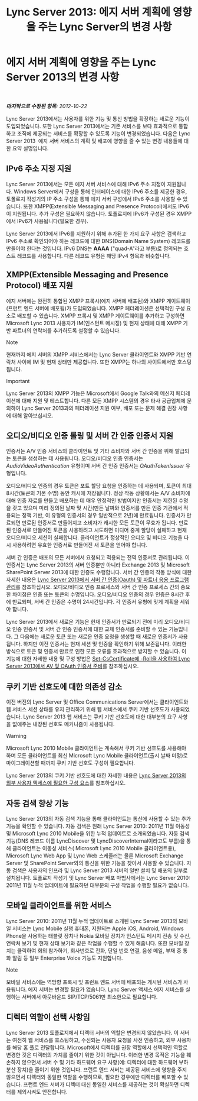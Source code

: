 ﻿---
title: 'Lync Server 2013: 에지 서버 계획에 영향을 주는 Lync Server의 변경 사항'
TOCTitle: 에지 서버 계획에 영향을 주는 Lync Server 2013의 변경 사항
ms:assetid: 66305160-c9b8-4bc4-9f24-8ee8d9a294f7
ms:mtpsurl: https://technet.microsoft.com/ko-kr/library/JJ204965(v=OCS.15)
ms:contentKeyID: 49303866
ms.date: 08/24/2015
mtps_version: v=OCS.15
ms.translationtype: HT
---

# 에지 서버 계획에 영향을 주는 Lync Server 2013의 변경 사항

 

_**마지막으로 수정된 항목:** 2012-10-22_

Lync Server 2013에서는 사용자를 위한 기능 및 통신 방법을 확장하는 새로운 기능이 도입되었습니다. 또한 Lync Server 2013에서는 기존 서비스를 보다 효과적으로 통합하고 조직에 제공되는 서비스를 확장할 수 있도록 기능이 변경되었습니다. 다음은 Lync Server 2013  에지 서버 서비스의 계획 및 배포에 영향을 줄 수 있는 변경 내용들에 대한 요약 설명입니다.

## IPv6 주소 지정 지원

Lync Server 2013에서는 모든 에지 서버 서비스에 대해 IPv6 주소 지정이 지원됩니다. Windows Server에서 구성을 통해 인터페이스에 대한 IPv6 주소를 제공한 경우, 토폴로지 작성기의 IP 주소 구성을 통해 에지 서버 구성에서 IPv6 주소를 사용할 수 있습니다. 또한 XMPP(Extensible Messaging and Presence Protocol)에서도 IPv6이 지원됩니다. 추가 구성은 필요하지 않습니다. 토폴로지에 IPv6가 구성된 경우 XMPP에서 IPv6가 사용됩니다(필요한 경우).

Lync Server 2013에서 IPv6를 지원하기 위해 추가된 한 가지 요구 사항은 검색하고 IPv6 주소로 확인되어야 하는 레코드에 대한 DNS(Domain Name System) 레코드를 만들어야 한다는 것입니다. IPv6 DNS는 **AAAA** ("quad-A"라고 부름)로 정의되는 호스트 레코드를 사용합니다. 다른 레코드 유형은 해당 IPv4 항목과 비슷합니다.

## XMPP(Extensible Messaging and Presence Protocol) 배포 지원

에지 서버에는 완전히 통합된 XMPP 프록시(에지 서버에 배포됨)와 XMPP 게이트웨이(프런트 엔드 서버에 배포됨)가 도입되었습니다. XMPP 페더레이션은 선택적인 구성 요소로 배포할 수 있습니다. XMPP 프록시 및 XMPP 게이트웨이를 추가하고 구성하면 Microsoft Lync 2013 사용자가 IM(인스턴트 메시징) 및 현재 상태에 대해 XMPP 기반 파트너의 연락처를 추가하도록 설정할 수 있습니다.


> [!NOTE]
> 현재까지 에지 서버의 XMPP 서비스에서는 Lync Server 클라이언트와 XMPP 기반 연락처 사이에 IM 및 현재 상태만 제공합니다. 또한 XMPP는 하나의 사이트에서만 호스팅됩니다.




> [!IMPORTANT]
> Lync Server 2013의 XMPP 기능은 Microsoft에서 Google Talk와의 메신저 페더레이션에 대해 지원 및 테스트합니다. 다른 모든 XMPP 시스템의 경우 타사 공급업체에 문의하여 Lync Server 2013과의 페더레이션 지원 여부, 배포 또는 문제 해결 권장 사항에 대해 알아보십시오.



## 오디오/비디오 인증 롤링 및 서버 간 인증 인증서 지원

인증서는 A/V 인증 서비스의 클라이언트 및 기타 소비자와 서버 간 인증을 위해 발급되는 토큰을 생성하는 데 사용됩니다. 오디오/비디오 인증 인증서는 *AudioVideoAuthentication* 유형이며 서버 간 인증 인증서는 *OAuthTokenIssuer* 유형입니다.

오디오/비디오 인증의 경우 토큰은 포트 할당 요청을 인증하는 데 사용되며, 토큰이 최대 8시간(토큰의 기본 수명) 동안 캐시에 저장됩니다. 정상 작동 상황에서는 A/V 소비자에 대해 인증 자료를 만들고 배포하는 데 매우 안정적인 방법이지만 인증서는 제한된 수명을 갖고 있으며 미리 정의된 날짜 및 시간(만든 날짜와 인증서를 만든 인증 기관에서 적용되는 정책 기반, 이 유형의 인증서의 경우 일반적으로 2년)에 만료됩니다. 인증서가 만료되면 만료된 인증서로 만들어지고 소비자가 캐시한 모든 토큰이 무효가 됩니다. 만료된 인증서로 만들어진 토큰을 사용하려고 시도하면 미디어 중계 할당이 실패하고 현재 오디오/비디오 세션이 실패합니다. 클라이언트가 정상적인 오디오 및 비디오 기능을 다시 사용하려면 유효한 인증서로 만들어진 새 토큰을 얻어야 합니다.

서버 간 인증은 배포의 모든 서버에서 요청되고 적용되는 전역 인증서로 관리됩니다. 이 인증서는 Lync Server 2013의 서버 인증뿐만 아니라 Exchange 2013 및 Microsoft SharePoint Server 2013에 대한 인증도 수행합니다. 서버 간 인증의 작동 방식에 대한 자세한 내용은 [Lync Server 2013에서 서버 간 인증(Oauth) 및 파트너 응용 프로그램 관리](lync-server-2013-managing-server-to-server-authentication-oauth-and-partner-applications.md)를 참조하십시오. 오디오/비디오 인증 프로세스와 서버 간 인증 프로세스 간의 중요한 차이점은 인증 또는 토큰의 수명입니다. 오디오/비디오 인증의 경우 인증은 8시간 후에 만료되며, 서버 간 인증은 수명이 24시간입니다. 각 인증서 유형에 맞게 계획을 세워야 합니다.

Lync Server 2013에서 새로운 기능은 현재 인증서가 만료되기 전에 미리 오디오/비디오 인증 인증서 및 서버 간 인증 인증서에 대한 교체 인증서를 준비할 수 있는 기능입니다. 그 다음에는 새로운 토큰 또는 새로운 인증 요청을 생성할 때 새로운 인증서가 사용됩니다. 하지만 이전 인증서는 현재 세션 및 인증을 확인하기 위해 보존됩니다. 이러한 방식으로 토큰 및 인증서 만료로 인한 모든 오류를 효과적으로 방지할 수 있습니다. 이 기능에 대한 자세한 내용 및 구성 방법은 [Set-CsCertificate에 -Roll을 사용하여 Lync Server 2013에서 AV 및 OAuth 인증서 준비](lync-server-2013-staging-av-and-oauth-certificates-using-roll-in-set-cscertificate.md)를 참조하십시오.

## 쿠키 기반 선호도에 대한 의존성 감소

이전 버전의 Lync Server 및 Office Communications Server에서는 클라이언트와 웹 서비스 세션 상태를 유지 관리하기 위해 웹 서비스에서 쿠키 기반 선호도가 사용되었습니다. Lync Server 2013 웹 서비스는 쿠키 기반 선호도에 대한 대부분의 요구 사항을 없애주는 내장된 선호도 메커니즘이 사용됩니다.


> [!WARNING]
> Microsoft Lync 2010 Mobile 클라이언트는 계속해서 쿠키 기반 선호도를 사용해야 하며 모든 클라이언트를 최신 Microsoft Lync Mobile 클라이언트(출시 날짜 미정)로 마이그레이션할 때까지 쿠키 기반 선호도 구성이 필요합니다.



Lync Server 2013의 쿠키 기반 선호도에 대한 자세한 내용은 [Lync Server 2013의 외부 사용자 액세스에 필요한 구성 요소](lync-server-2013-components-required-for-external-user-access.md)를 참조하십시오.

## 자동 검색 향상 기능

Lync Server 2013의 자동 검색 기능을 통해 클라이언트는 통신에 사용할 수 있는 추가 기능을 확인할 수 있습니다. 자동 검색은 원래 Lync Server 2010: 2011년 11월 이동성 및 Microsoft Lync 2010 Mobile을 위한 누적 업데이트로 소개되었습니다. 자동 검색 기능(DNS 레코드 이름 LyncDiscover 및 LyncDiscoverInternal이라고도 부름)을 통해 클라이언트는 이동성 서비스( Microsoft Lync 2010 Mobile 클라이언트용), Microsoft Lync Web App 및 Lync Web 스케줄러는 물론 Microsoft Exchange Server 및 SharePoint Server와의 통신을 위한 기능을 찾아서 사용할 수 있습니다. 자동 검색은 사용자의 인프라 및 Lync Server 2013 서버의 일반 설치 및 배포의 일부로 설치됩니다. 토폴로지 작성기 및 Lync Server 배포 마법사에서는 Lync Server 2010: 2011년 11월 누적 업데이트에 필요하던 대부분의 구성 작업을 수행할 필요가 없습니다.

## 모바일 클라이언트를 위한 서비스

Lync Server 2010: 2011년 11월 누적 업데이트로 소개된 Lync Server 2013의 모바일 서비스는 Lync Mobile 실행 휴대폰, 지원되는 Apple iOS, Android, Windows Phone을 사용하는 태블릿 장치나 Nokia 모바일 장치가 인스턴트 메시지 전송 및 수신, 연락처 보기 및 현재 상태 보기와 같은 작업을 수행할 수 있게 해줍니다. 또한 모바일 장치는 클릭하여 회의 참가하기, 회사번호로 전화, 단일 번호 연결, 음성 메일, 부재 중 통화 알림 등 일부 Enterprise Voice 기능도 지원합니다.


> [!NOTE]
> 모바일 서비스에는 역방향 프록시 및 프런트 엔드 서버에 배포되는 게시된 서비스가 사용됩니다. 에지 서버는 변경할 필요가 없습니다. Lync Server 액세스 에지 서비스를 실행하는 서버에서 아웃바운드 SIP/TCP/5061만 최소한으로 필요합니다.



## 디렉터 역할이 선택 사항임

Lync Server 2013 토폴로지에서 디렉터 서버의 역할은 변경되지 않았습니다. 이 서버는 여전히 웹 서비스를 호스팅하고, 수신되는 사용자 요청을 사전 인증하고, 외부 사용자를 해당 홈 풀로 전달합니다. Microsoft에서 디렉터를 권장 역할에서 선택적인 역할로 변경한 것은 디렉터의 가치를 줄이기 위한 것이 아닙니다. 이러한 변경 목적은 기능을 훼손하지 않으면서 서버 수 및 기타 하드웨어 요구 사항(예: 디렉터에 대한 하드웨어 부하 분산 장치)을 줄이기 위한 것입니다. 프런트 엔드 서버는 제공된 서비스에 영향을 주지 않으면서 디렉터와 동일한 역할을 수행하므로, 필요한 경우에만 디렉터를 배포할 수 있습니다. 프런트 엔드 서버가 디렉터 대신 동일한 서비스를 제공하는 것이 확실하면 디렉터를 제외시켜도 안전합니다.

